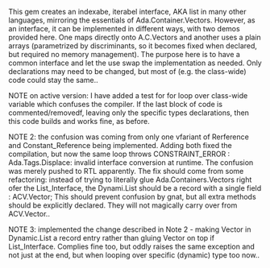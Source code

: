 This gem creates an indexabe, iterabel interface, AKA list in many other languages, 
mirroring the essentials of Ada.Container.Vectors.
However, as an interface, it can be implemented in different ways, with two demos 
provided here. One maps directly onto A.C.Vectors and another uses a plain arrays 
(parametrized by discriminants, so it becomes fixed when declared, but required no memory 
management). The purpose here is to have a common interface and let the use swap the 
implementation as needed. Only declarations may need to be changed, but most of 
(e.g. the class-wide) code could stay the same..

NOTE on active version: I have added a test for for loop over class-wide variable which 
confuses the compiler. If the last block of code is commented/removedf, leaving only the 
specific types declarations, then this code builds and works fine, as before.

NOTE 2: the confusion was coming from only one vfariant of Rerference and Constant_Reference 
being implemented. Adding both fixed the compilation, but now the same loop throws 
CONSTRAINT_ERROR : Ada.Tags.Displace: invalid interface conversion
at runtime. The confusion was merely pushed to RTL apparently.
The fix should come from some refactoring: instead of trying to literally glue 
Ada.Containers.Vectors right ofer the List_Interface, the Dynami.List should be a record
with a single field : ACV.Vector;
This should prevent confusion by gnat, but all extra methods should be explicitly declared.
They will not magically carry over from ACV.Vector..

NOTE 3: implemented the change described in Note 2 - making Vector in Dynamic.List a record entry
rather than gluing Vector on top if List_Interface. Complies fine too, but oddly raises the same
exception and not just at the end, but when looping over specific (dynamic) type too now..
